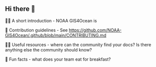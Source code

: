 ## Hi there 👋

🙋‍♀️ A short introduction - NOAA GIS4Ocean is

🌈 Contribution guidelines - See https://github.com/NOAA-GIS4Ocean/.github/blob/main/CONTRIBUTING.md

👩‍💻 Useful resources - where can the community find your docs? Is there anything else the community should know?

🍿 Fun facts - what does your team eat for breakfast?
